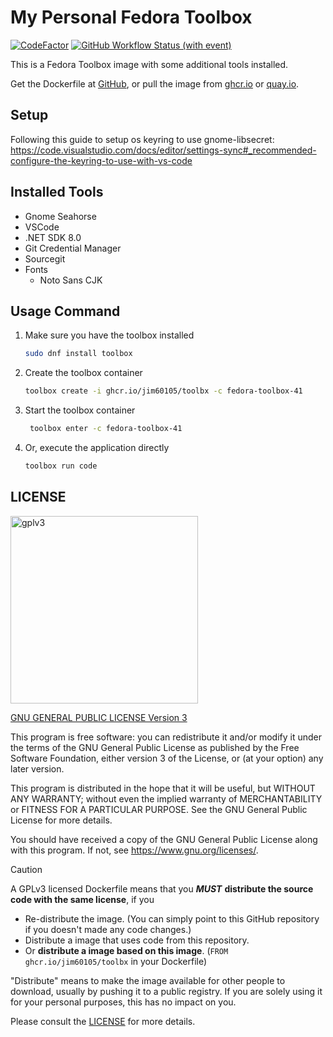 # My Personal Fedora Toolbox

[![CodeFactor](https://www.codefactor.io/repository/github/jim60105/toolbx/badge?style=for-the-badge)](https://www.codefactor.io/repository/github/jim60105/toolbx) [![GitHub Workflow Status (with event)](https://img.shields.io/github/actions/workflow/status/jim60105/toolbx/scan.yml?label=IMAGE%20SCAN&style=for-the-badge)](https://github.com/jim60105/toolbx/actions/workflows/scan.yml)

This is a Fedora Toolbox image with some additional tools installed.

Get the Dockerfile at [GitHub](https://github.com/jim60105/toolbx), or pull the image from [ghcr.io](https://ghcr.io/jim60105/toolbx) or [quay.io](https://quay.io/repository/jim60105/toolbx?tab=tags).

## Setup

Following this guide to setup os keyring to use gnome-libsecret: <https://code.visualstudio.com/docs/editor/settings-sync#_recommended-configure-the-keyring-to-use-with-vs-code>

## Installed Tools

- Gnome Seahorse
- VSCode
- .NET SDK 8.0
- Git Credential Manager
- Sourcegit
- Fonts
  - Noto Sans CJK

## Usage Command

1. Make sure you have the toolbox installed

   ```bash
   sudo dnf install toolbox
   ```

2. Create the toolbox container

   ```bash
   toolbox create -i ghcr.io/jim60105/toolbx -c fedora-toolbox-41
   ```

3. Start the toolbox container

   ```bash
    toolbox enter -c fedora-toolbox-41
    ```

4. Or, execute the application directly

   ```bash
   toolbox run code
   ```

## LICENSE

<img src="https://github.com/user-attachments/assets/77148063-7bd8-4c07-a776-ec297d2f6ad8" alt="gplv3" width="300" />

[GNU GENERAL PUBLIC LICENSE Version 3](LICENSE)

This program is free software: you can redistribute it and/or modify it under the terms of the GNU General Public License as published by the Free Software Foundation, either version 3 of the License, or (at your option) any later version.

This program is distributed in the hope that it will be useful, but WITHOUT ANY WARRANTY; without even the implied warranty of MERCHANTABILITY or FITNESS FOR A PARTICULAR PURPOSE. See the GNU General Public License for more details.

You should have received a copy of the GNU General Public License along with this program. If not, see <https://www.gnu.org/licenses/>.

> [!CAUTION]
> A GPLv3 licensed Dockerfile means that you _**MUST**_ **distribute the source code with the same license**, if you
>
> - Re-distribute the image. (You can simply point to this GitHub repository if you doesn't made any code changes.)
> - Distribute a image that uses code from this repository.
> - Or **distribute a image based on this image**. (`FROM ghcr.io/jim60105/toolbx` in your Dockerfile)
>
> "Distribute" means to make the image available for other people to download, usually by pushing it to a public registry. If you are solely using it for your personal purposes, this has no impact on you.
>
> Please consult the [LICENSE](LICENSE) for more details.

